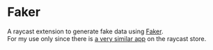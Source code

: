 # Faker

A raycast extension to generate fake data using [Faker](1).  
For my use only since there is [a very similar app](2) on the raycast store.

[1]: https://fakerjs.dev/
[2]: https://github.com/raycast/extensions/tree/main/extensions/random-data-generator
